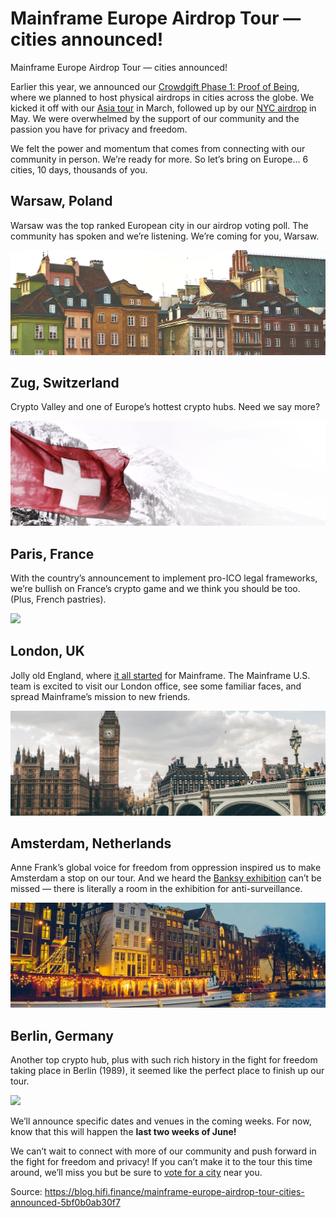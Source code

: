 
# Mainframe Europe Airdrop Tour — cities announced!

Mainframe Europe Airdrop Tour — cities announced!

Earlier this year, we announced our [Crowdgift Phase 1: Proof of Being](https://blog.mainframe.com/crowdgift-phase-1-proof-of-being-3591a7f52475), where we planned to host physical airdrops in cities across the globe. We kicked it off with our [Asia tour](https://blog.mainframe.com/the-first-ever-physical-airdrops-b22f13f3457a) in March, followed up by our [NYC airdrop](https://blog.mainframe.com/crowdgift-phase-1-continues-new-york-city-airdrop-f3bb81368633) in May. We were overwhelmed by the support of our community and the passion you have for privacy and freedom.

We felt the power and momentum that comes from connecting with our community in person. We’re ready for more. So let’s bring on Europe… 6 cities, 10 days, thousands of you.

## **Warsaw, Poland**

Warsaw was the top ranked European city in our airdrop voting poll. The community has spoken and we’re listening. We’re coming for you, Warsaw.

![](../images/2018-05-22_mainframe-europe-airdrop-tour-cities-announced/1_Ogr4dei0DoP1b_EzkgnN1Q.jpeg)

## **Zug, Switzerland**

Crypto Valley and one of Europe’s hottest crypto hubs. Need we say more?

![](../images/2018-05-22_mainframe-europe-airdrop-tour-cities-announced/1_62BcSOQla6XKZ1Sr_biunQ.jpeg)

## **Paris, France**

With the country’s announcement to implement pro-ICO legal frameworks, we’re bullish on France’s crypto game and we think you should be too. (Plus, French pastries).

![](../images/2018-05-22_mainframe-europe-airdrop-tour-cities-announced/1_F6lLbuXnEDN-FhOoFaGDEw.jpeg)

## **London, UK**

Jolly old England, where [it all started](https://blog.mainframe.com/techstars-london-founder-diaries-ad28c48c30f) for Mainframe. The Mainframe U.S. team is excited to visit our London office, see some familiar faces, and spread Mainframe’s mission to new friends.

![](../images/2018-05-22_mainframe-europe-airdrop-tour-cities-announced/1_nt8BLsIT4Eklt41cX2Hy_A.jpeg)

## **Amsterdam, Netherlands**

Anne Frank’s global voice for freedom from oppression inspired us to make Amsterdam a stop on our tour. And we heard the [Banksy exhibition](https://mocomuseum.com/exhibitions/) can’t be missed — there is literally a room in the exhibition for anti-surveillance.

![](../images/2018-05-22_mainframe-europe-airdrop-tour-cities-announced/1_MGsxIyGyhhqY0VbAvhdZ1A.jpeg)

## **Berlin, Germany**

Another top crypto hub, plus with such rich history in the fight for freedom taking place in Berlin (1989), it seemed like the perfect place to finish up our tour.

![](../images/2018-05-22_mainframe-europe-airdrop-tour-cities-announced/1_l0V-lM7fgdaX_jw95iNYxw.jpeg)

We’ll announce specific dates and venues in the coming weeks. For now, know that this will happen the **last two weeks of June!**

We can’t wait to connect with more of our community and push forward in the fight for freedom and privacy! If you can’t make it to the tour this time around, we’ll miss you but be sure to [vote for a city](https://mainframe.com/airdrop/) near you.


Source: https://blog.hifi.finance/mainframe-europe-airdrop-tour-cities-announced-5bf0b0ab30f7
